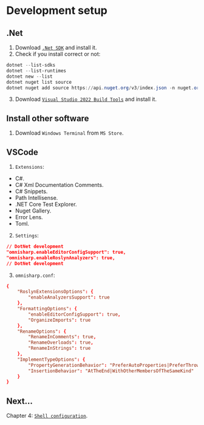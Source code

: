 # Development setup

## .Net
1. Download [`.Net SDK`](https://dotnet.microsoft.com/en-us/download) and install it.
2. Check if you install correct or not:
```ps1
dotnet --list-sdks
dotnet --list-runtimes
dotnet new --list
dotnet nuget list source
dotnet nuget add source https://api.nuget.org/v3/index.json -n nuget.org # If previous line has empty output.
```
3. Download [`Visual Studio 2022 Build Tools`](https://aka.ms/vs/17/release/vs_BuildTools.exe) and install it.

## Install other software
1. Download `Windows Terminal` from `MS Store`.

## VSCode
1. `Extensions`:
- C#.
- C# Xml Documentation Comments.
- C# Snippets.
- Path Intellisense.
- .NET Core Test Explorer.
- Nuget Gallery.
- Error Lens.
- Toml.

2. `Settings`:
```json
// DotNet development
"omnisharp.enableEditorConfigSupport": true,
"omnisharp.enableRoslynAnalyzers": true,
// DotNet development
```

3. `omnisharp.conf`:
```conf
{
    "RoslynExtensionsOptions": {
        "enableAnalyzersSupport": true
    },
    "FormattingOptions": {
        "enableEditorConfigSupport": true,
        "OrganizeImports": true
    },
    "RenameOptions": {
        "RenameInComments": true,
        "RenameOverloads": true,
        "RenameInStrings": true
    },
    "ImplementTypeOptions": {
        "PropertyGenerationBehavior": "PreferAutoProperties|PreferThrowingProperties",
        "InsertionBehavior": "AtTheEnd|WithOtherMembersOfTheSameKind"
    }
}
```

## Next...
Chapter 4: [`Shell configuration`](./shell_configuration.md).